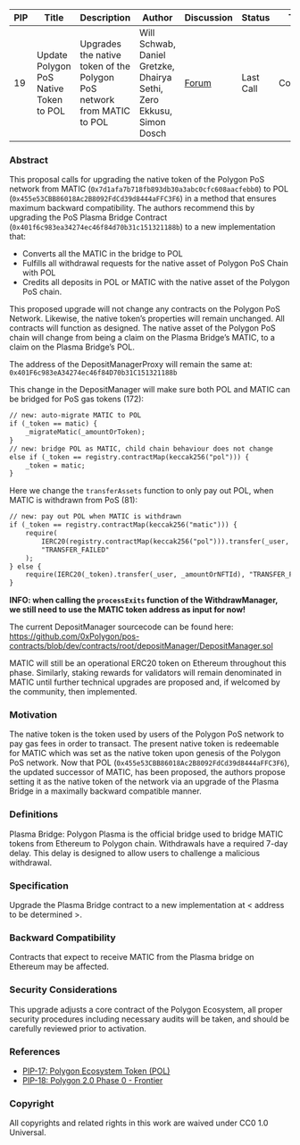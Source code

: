 | PIP| Title| Description| Author| Discussion | Status | Type | Date|
|-|-|-|-|-|-|-|-|
| 19 | Update Polygon PoS Native Token to POL| Upgrades the native token of the Polygon PoS network from MATIC to POL |Will Schwab, Daniel Gretzke, Dhairya Sethi, Zero Ekkusu, Simon Dosch | [Forum](https://forum.polygon.technology/t/pip-19-update-polygon-pos-native-token-to-pol/12914)| Last Call | Contracts | 2023-09-14 |**

    

### Abstract

This proposal calls for upgrading the native token of the Polygon PoS network from MATIC (`0x7d1afa7b718fb893db30a3abc0cfc608aacfebb0`) to POL (`0x455e53CBB86018Ac2B8092FdCd39d8444aFFC3F6`) in a method that ensures maximum backward compatibility. The authors recommend this by upgrading the PoS Plasma Bridge Contract (`0x401f6c983ea34274ec46f84d70b31c151321188b`) to a new implementation that:

-   Converts all the MATIC in the bridge to POL 
-   Fulfills all withdrawal requests for the native asset of Polygon PoS Chain with POL 
-   Credits all deposits in POL or MATIC with the native asset of the Polygon PoS chain.

This proposed upgrade will not change any contracts on the Polygon PoS Network. Likewise, the native token’s properties will remain unchanged. All contracts will function as designed. The native asset of the Polygon PoS chain will change from being a claim on the Plasma Bridge’s MATIC, to a claim on the Plasma Bridge’s POL.

The address of the DepositManagerProxy will remain the same at: `0x401F6c983eA34274ec46f84D70b31C151321188b`

This change in the DepositManager will make sure both POL and MATIC can be bridged for PoS gas tokens (172):

```diff 
// new: auto-migrate MATIC to POL
if (_token == matic) {
    _migrateMatic(_amountOrToken);
}
// new: bridge POL as MATIC, child chain behaviour does not change
else if (_token == registry.contractMap(keccak256("pol"))) {
    _token = matic;
}
```

Here we change the `transferAssets` function to only pay out POL, when MATIC is withdrawn from PoS (81):  


```diff
// new: pay out POL when MATIC is withdrawn
if (_token == registry.contractMap(keccak256("matic"))) {
    require(
        IERC20(registry.contractMap(keccak256("pol"))).transfer(_user, _amountOrNFTId),
        "TRANSFER_FAILED"
    );
} else {
    require(IERC20(_token).transfer(_user, _amountOrNFTId), "TRANSFER_FAILED");
}
```

**INFO: when calling the `processExits` function of the WithdrawManager, we still need to use the MATIC token address as input for now!**

The current DepositManager sourcecode can be found here: https://github.com/0xPolygon/pos-contracts/blob/dev/contracts/root/depositManager/DepositManager.sol

MATIC will still be an operational ERC20 token on Ethereum throughout this phase. Similarly, staking rewards for validators will remain denominated in MATIC until further technical upgrades are proposed and, if welcomed by the community, then implemented.

### Motivation

The native token is the token used by users of the Polygon PoS network to pay gas fees in order to transact. The present native token is redeemable for MATIC which was set as the native token upon genesis of the Polygon PoS network. Now that POL (`0x455e53CBB86018Ac2B8092FdCd39d8444aFFC3F6`), the updated successor of MATIC, has been proposed, the authors propose setting it as the native token of the network via an upgrade of the Plasma Bridge in a maximally backward compatible manner.

### Definitions

Plasma Bridge: Polygon Plasma is the official bridge used to bridge MATIC tokens from Ethereum to Polygon chain. Withdrawals have a required 7-day delay. This delay is designed to allow users to challenge a malicious withdrawal.

### Specification

Upgrade the Plasma Bridge contract to a new implementation at < address to be determined >.

### Backward Compatibility

Contracts that expect to receive MATIC from the Plasma bridge on Ethereum may be affected. 

### Security Considerations

This upgrade adjusts a core contract of the Polygon Ecosystem, all proper security procedures including necessary audits will be taken, and should be carefully reviewed prior to activation.
 
### References

-   [PIP-17: Polygon Ecosystem Token (POL)](https://github.com/maticnetwork/Polygon-Improvement-Proposals/blob/main/PIPs/PIP-17.md)
-   [PIP-18: Polygon 2.0 Phase 0 - Frontier](https://github.com/maticnetwork/Polygon-Improvement-Proposals/blob/main/PIPs/PIP-18.md)
    
### Copyright

All copyrights and related rights in this work are waived under CC0 1.0 Universal.
